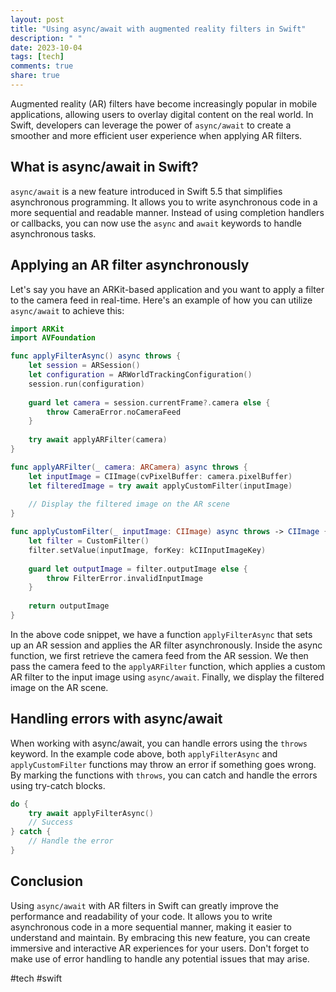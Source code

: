 ```yaml
---
layout: post
title: "Using async/await with augmented reality filters in Swift"
description: " "
date: 2023-10-04
tags: [tech]
comments: true
share: true
---
```


Augmented reality (AR) filters have become increasingly popular in mobile applications, allowing users to overlay digital content on the real world. In Swift, developers can leverage the power of `async/await` to create a smoother and more efficient user experience when applying AR filters.

## What is async/await in Swift?

`async/await` is a new feature introduced in Swift 5.5 that simplifies asynchronous programming. It allows you to write asynchronous code in a more sequential and readable manner. Instead of using completion handlers or callbacks, you can now use the `async` and `await` keywords to handle asynchronous tasks.

## Applying an AR filter asynchronously

Let's say you have an ARKit-based application and you want to apply a filter to the camera feed in real-time. Here's an example of how you can utilize `async/await` to achieve this:

```swift
import ARKit
import AVFoundation

func applyFilterAsync() async throws {
    let session = ARSession()
    let configuration = ARWorldTrackingConfiguration()
    session.run(configuration)
    
    guard let camera = session.currentFrame?.camera else {
        throw CameraError.noCameraFeed
    }
    
    try await applyARFilter(camera)
}

func applyARFilter(_ camera: ARCamera) async throws {
    let inputImage = CIImage(cvPixelBuffer: camera.pixelBuffer)
    let filteredImage = try await applyCustomFilter(inputImage)
    
    // Display the filtered image on the AR scene
}

func applyCustomFilter(_ inputImage: CIImage) async throws -> CIImage {
    let filter = CustomFilter()
    filter.setValue(inputImage, forKey: kCIInputImageKey)
    
    guard let outputImage = filter.outputImage else {
        throw FilterError.invalidInputImage
    }
    
    return outputImage
}
```

In the above code snippet, we have a function `applyFilterAsync` that sets up an AR session and applies the AR filter asynchronously. Inside the async function, we first retrieve the camera feed from the AR session. We then pass the camera feed to the `applyARFilter` function, which applies a custom AR filter to the input image using `async/await`. Finally, we display the filtered image on the AR scene.

## Handling errors with async/await

When working with async/await, you can handle errors using the `throws` keyword. In the example code above, both `applyFilterAsync` and `applyCustomFilter` functions may throw an error if something goes wrong. By marking the functions with `throws`, you can catch and handle the errors using try-catch blocks.

```swift
do {
    try await applyFilterAsync()
    // Success
} catch {
    // Handle the error
}
```

## Conclusion

Using `async/await` with AR filters in Swift can greatly improve the performance and readability of your code. It allows you to write asynchronous code in a more sequential manner, making it easier to understand and maintain. By embracing this new feature, you can create immersive and interactive AR experiences for your users. Don't forget to make use of error handling to handle any potential issues that may arise.

#tech #swift